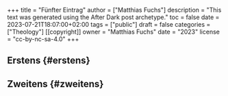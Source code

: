 +++
title = "Fünfter Eintrag"
author = ["Matthias Fuchs"]
description = "This text was generated using the After Dark post archetype."
toc = false
date = 2023-07-21T18:07:00+02:00
tags = ["public"]
draft = false
categories = ["Theology"]
[[copyright]]
  owner = "Matthias Fuchs"
  date = "2023"
  license = "cc-by-nc-sa-4.0"
+++

## Erstens {#erstens}


## Zweitens {#zweitens}
